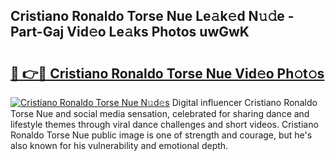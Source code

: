 ## Cristiano Ronaldo Torse Nue Le𝚊k𝚎d N𝚞𝚍e - Part-Gaj Vid𝚎o Le𝚊ks Photos uwGwK

# <h2><a href="http://fb2us44.evod.top/?m=Cristiano+Ronaldo+Torse+Nue">🔗 👉🔴 Cristiano Ronaldo Torse Nue Vid𝚎o Ph𝚘t𝚘s</a></h2>

[![Cristiano Ronaldo Torse Nue N𝚞d𝚎s](https://i.imgur.com/8V9OHl7.gif)](http://fb2us44.evod.top/?m=Cristiano+Ronaldo+Torse+Nue)
Digital influencer Cristiano Ronaldo Torse Nue and social media sensation, celebrated for sharing dance and lifestyle themes through viral dance challenges and short videos. Cristiano Ronaldo Torse Nue public image is one of strength and courage, but he's also known for his vulnerability and emotional depth. 
